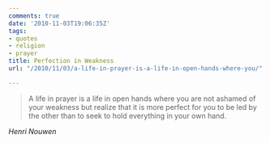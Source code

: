 ```yaml
---
comments: true
date: '2010-11-03T19:06:35Z'
tags:
- quotes
- religion
- prayer
title: Perfection in Weakness
url: "/2010/11/03/a-life-in-prayer-is-a-life-in-open-hands-where-you/"

---
```

<blockquote class="big">A life in prayer is a life in open hands where you are not ashamed of your weakness but realize that it is more perfect for you to be led by the other than to seek to hold everything in your own hand.</blockquote>

<cite class="big">Henri Nouwen</cite>






